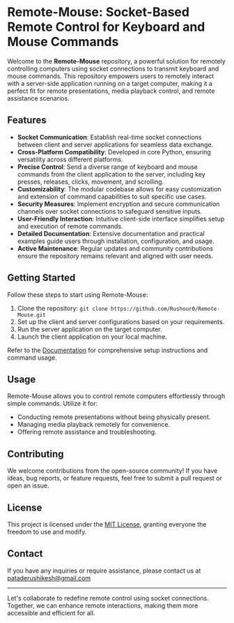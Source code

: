 # Remote-Mouse: Socket-Based Remote Control for Keyboard and Mouse Commands

Welcome to the **Remote-Mouse** repository, a powerful solution for remotely controlling computers using socket connections to transmit keyboard and mouse commands. This repository empowers users to remotely interact with a server-side application running on a target computer, making it a perfect fit for remote presentations, media playback control, and remote assistance scenarios.

## Features

- **Socket Communication**: Establish real-time socket connections between client and server applications for seamless data exchange.
- **Cross-Platform Compatibility**: Developed in core Python, ensuring versatility across different platforms.
- **Precise Control**: Send a diverse range of keyboard and mouse commands from the client application to the server, including key presses, releases, clicks, movement, and scrolling.
- **Customizability**: The modular codebase allows for easy customization and extension of command capabilities to suit specific use cases.
- **Security Measures**: Implement encryption and secure communication channels over socket connections to safeguard sensitive inputs.
- **User-Friendly Interaction**: Intuitive client-side interface simplifies setup and execution of remote commands.
- **Detailed Documentation**: Extensive documentation and practical examples guide users through installation, configuration, and usage.
- **Active Maintenance**: Regular updates and community contributions ensure the repository remains relevant and aligned with user needs.

## Getting Started

Follow these steps to start using Remote-Mouse:

1. Clone the repository: `git clone https://github.com/Rushour0/Remote-Mouse.git`
3. Set up the client and server configurations based on your requirements.
4. Run the server application on the target computer.
5. Launch the client application on your local machine.

Refer to the [Documentation](/docs) for comprehensive setup instructions and command usage.

## Usage

Remote-Mouse allows you to control remote computers effortlessly through simple commands. Utilize it for:

- Conducting remote presentations without being physically present.
- Managing media playback remotely for convenience.
- Offering remote assistance and troubleshooting.

## Contributing

We welcome contributions from the open-source community! If you have ideas, bug reports, or feature requests, feel free to submit a pull request or open an issue.

## License

This project is licensed under the [MIT License](/LICENSE), granting everyone the freedom to use and modify.

## Contact

If you have any inquiries or require assistance, please contact us at pataderushikesh@gmail.com

---

Let's collaborate to redefine remote control using socket connections. Together, we can enhance remote interactions, making them more accessible and efficient for all.

